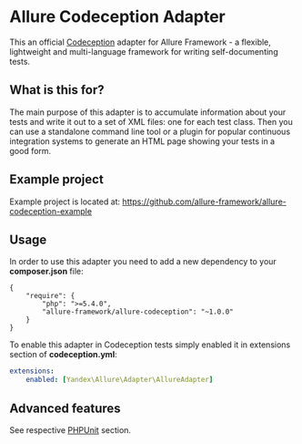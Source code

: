 # Allure Codeception Adapter

This an official [Codeception](http://codeception.com) adapter for Allure Framework - a flexible, lightweight and multi-language framework for writing self-documenting tests.

## What is this for?
The main purpose of this adapter is to accumulate information about your tests and write it out to a set of XML files: one for each test class. Then you can use a standalone command line tool or a plugin for popular continuous integration systems to generate an HTML page showing your tests in a good form.

## Example project
Example project is located at: https://github.com/allure-framework/allure-codeception-example

## Usage
In order to use this adapter you need to add a new dependency to your **composer.json** file:
```
{
    "require": {
	    "php": ">=5.4.0",
	    "allure-framework/allure-codeception": "~1.0.0"
    }
}
```
To enable this adapter in Codeception tests simply enabled it in extensions section of **codeception.yml**:
```yaml
extensions:
    enabled: [Yandex\Allure\Adapter\AllureAdapter]
```

## Advanced features
See respective [PHPUnit](https://github.com/allure-framework/allure-phpunit#advanced-features) section.
